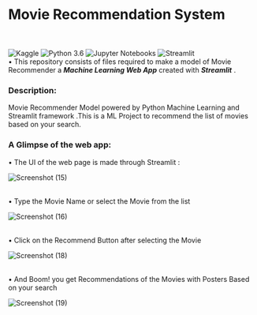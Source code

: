 # Movie Recommendation System
<br/><br/>
![Kaggle](https://img.shields.io/badge/Dataset-Kaggle-blue.svg) ![Python 3.6](https://img.shields.io/badge/Python-3.6-brightgreen.svg) ![Jupyter Notebooks](https://img.shields.io/badge/Jupyter-Notebooks-orange) ![Streamlit](https://img.shields.io/badge/Streamlit-YourBadgeColorHere.svg)
<br/>
• This repository consists of files required to make a model of Movie Recommender a  ___Machine Learning Web App___ created with ___Streamlit___ .
<h3>Description:</h3>
Movie Recommender Model powered by Python Machine Learning and Streamlit framework .This is a ML Project to recommend the list of movies based on your search.

<h3>A Glimpse of the web app:</h3>
• The UI of the web page is made through Streamlit :<br/>

![Screenshot (15)](https://github.com/Maheshkarri4444/Movie-Recommendation-System/assets/157581288/d17cb006-41c4-4798-82c2-c197f3e4d06c)

<br/>• Type the Movie Name or select the Movie from the list <br/>

![Screenshot (16)](https://github.com/Maheshkarri4444/Movie-Recommendation-System/assets/157581288/64b6ed84-8c9a-4817-9dac-28557f76d1ac)

<br/>• Click on the Recommend Button after selecting the Movie <br/>


![Screenshot (18)](https://github.com/Maheshkarri4444/Movie-Recommendation-System/assets/157581288/d5e297bd-8009-4fd6-9a06-3c4bc6d59030)


<br/>• And Boom! you get Recommendations of the Movies with Posters Based on your search <br/>

![Screenshot (19)](https://github.com/Maheshkarri4444/Movie-Recommendation-System/assets/157581288/8825c6dd-aa9d-4adc-98bf-1d9450702bb5)

